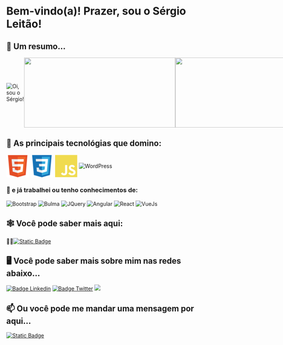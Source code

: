 # Bem-vindo(a)! Prazer, sou o Sérgio Leitão!

## 📔 Um resumo...
  <div style="display: flex">
    <a href="https://github.com/seralterego" style="text-decoration: none;display: flex; align-items: center;">
      <!-- Minha cara feia -->
      <img style="width: 20%; height: auto" src="https://sergioleitao.com.br/assets/images/perfil/foto_perfil_inicio.png" title="Oi, sou o Sérgio!">
      <!-- board GitHub 01 -->
      <img style="height: 185px; width: 400px;" src="https://github-readme-stats.vercel.app/api?username=seralterego&show_icons=true&theme=tokyonight&include_all_commits=true&count_private=true"/>
      <!-- board GitHub 02 -->
      <img style="height: 185px; width: 320px;" src="https://github-readme-stats.vercel.app/api/top-langs/?username=seralterego&layout=compact&langs_count=10&theme=tokyonight"/>
    </a>
  </div>

## 🤹 As principais tecnológias que domino:

<div style="display: inline-block">
  <img align="center" alt="HTML" height="60" width="60" src="https://raw.githubusercontent.com/devicons/devicon/master/icons/html5/html5-original.svg">
  <img align="center" alt="CSS" height="60" width="60" src="https://raw.githubusercontent.com/devicons/devicon/master/icons/css3/css3-original.svg">
  <img align="center" alt="Javascript" height="60" width="60" src="https://raw.githubusercontent.com/devicons/devicon/master/icons/javascript/javascript-plain.svg">
  <img align="center" alt="WordPress" height="60" width="60" src="https://cdn.jsdelivr.net/gh/devicons/devicon/icons/wordpress/wordpress-plain.svg" />
</div>

### 🧺 e já trabalhei ou tenho conhecimentos de:

<div style="display: inline-block">
  <img align="center" alt="Bootstrap" height="40" width="40" src="https://cdn.jsdelivr.net/gh/devicons/devicon/icons/bootstrap/bootstrap-original.svg" />
  <img align="center" alt="Bulma" height="40" width="40" src="https://cdn.jsdelivr.net/gh/devicons/devicon/icons/bulma/bulma-plain.svg" />
  <img align="center" alt="JQuery" height="40" width="40" src="https://cdn.jsdelivr.net/gh/devicons/devicon/icons/jquery/jquery-plain-wordmark.svg">
  <img align="center" alt="Angular" height="50" width="50" src="https://cdn.jsdelivr.net/gh/devicons/devicon/icons/angularjs/angularjs-original.svg" />
  <img align="center" alt="React" height="40" width="40" src="https://cdn.jsdelivr.net/gh/devicons/devicon/icons/react/react-original.svg" />
  <img align="center" alt="VueJs" height="40" width="40" src="https://cdn.jsdelivr.net/gh/devicons/devicon/icons/vuejs/vuejs-original.svg" />
</div>

## 🕸 Você pode saber mais aqui:
<div style="display: inline-flex">
  👨‍💻 <a href = "mailto:sergiomiranda86@gmail.com"><img alt="Static Badge" src="https://img.shields.io/badge/sergioleitao.com.br-white?style=for-the-badge& labelColor=%23F2F2F2&color=%23056CF2" target="_blank"></a>
</div>


## 🖥 Você pode saber mais sobre mim nas redes abaixo...
<div style="display: inline-block">
  <a href="https://www.linkedin.com/in/sergiomirandaleitao/" target="_blank"><img alt="Badge Linkedin" src="https://img.shields.io/badge/-LinkedIn-%230077B5?style=for-the-badge&logo=linkedin&logoColor=white" target="_blank"></a>
  <a href="https://twitter.com/seralterego" target="_blank"><img alt="Badge Twitter" src="https://img.shields.io/badge/-Twitter-%231DA1F2?style=for-the-badge&logo=twitter&logoColor=white" target="_blank"></a>
  <a href="https://www.instagram.com/seralterego/" target="_blank"><img src="https://img.shields.io/badge/-Instagram-%23C13584?style=for-the-badge&logo=instagram&logoColor=white" target="_blank"></a>
</div>

<br>

## 📫 Ou você pode me mandar uma mensagem por aqui...

<div>
  <a href = "mailto:sergiomiranda86@gmail.com"><img alt="Static Badge" src="https://img.shields.io/badge/contato-%40sergioleitao.com.br-white?style=for-the-badge&logo=gmail&logoColor=%23056CF2&labelColor=%23F2F2F2&color=%23056CF2" target="_blank"></a>
</div>
